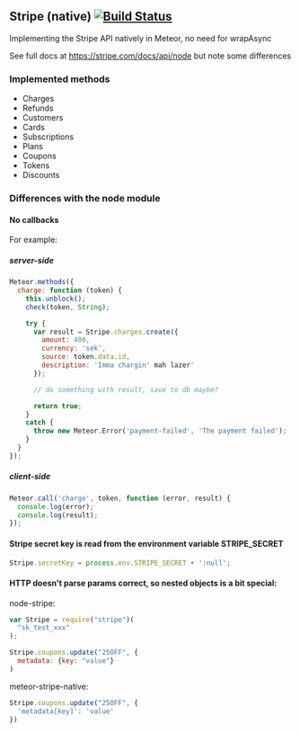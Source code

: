 ## Stripe (native) [![Build Status](https://travis-ci.org/benjick/meteor-stripe-native.svg?branch=master)](https://travis-ci.org/benjick/meteor-stripe-native)

Implementing the Stripe API natively in Meteor, no need for wrapAsync

See full docs at https://stripe.com/docs/api/node but note some differences 

### Implemented methods

* Charges
* Refunds
* Customers
* Cards
* Subscriptions
* Plans
* Coupons
* Tokens
* Discounts

### Differences with the node module

#### No callbacks

For example:

##### server-side

```js
Meteor.methods({
  charge: function (token) {
    this.unblock();
    check(token, String);

    try {
      var result = Stripe.charges.create({
        amount: 400,
        currency: 'sek',
        source: token.data.id,
        description: 'Imma chargin' mah lazer'
      });

      // do something with result, save to db maybe?

      return true;
    }
    catch {
      throw new Meteor.Error('payment-failed', 'The payment failed');
    }
  }
});
```

##### client-side

```js
Meteor.call('charge', token, function (error, result) {
  console.log(error);
  console.log(result);
});
```

#### Stripe secret key is read from the environment variable STRIPE_SECRET

```js
Stripe.secretKey = process.env.STRIPE_SECRET + ':null';
```

#### HTTP doesn't parse params correct, so nested objects is a bit special:

node-stripe:

```js
var Stripe = require("stripe")(
  "sk_test_xxx"
);

Stripe.coupons.update("25OFF", {
  metadata: {key: "value"}
)
```

meteor-stripe-native:

```js
Stripe.coupons.update("25OFF", {
  'metadata[key]': 'value'
})
```
